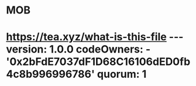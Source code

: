 # MOB
# https://tea.xyz/what-is-this-file --- version: 1.0.0 codeOwners:   - '0x2bFdE7037dF1D68C16106dED0fb4c8b996996786' quorum: 1
